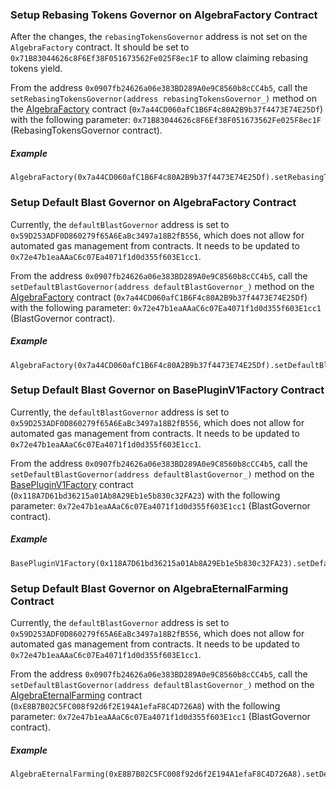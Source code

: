 ### Setup Rebasing Tokens Governor on AlgebraFactory Contract

After the changes, the `rebasingTokensGovernor` address is not set on the `AlgebraFactory` contract. It should be set to `0x71B83044626c8F6Ef38F051673562Fe025F8ec1F` to allow claiming rebasing tokens yield.

From the address `0x0907fb24626a06e383BD289A0e9C8560b8cCC4b5`, call the `setRebasingTokensGovernor(address rebasingTokensGovernor_)` method on the [AlgebraFactory](https://blastscan.io/address/0x7a44CD060afC1B6F4c80A2B9b37f4473E74E25Df#writeProxyContract) contract (`0x7a44CD060afC1B6F4c80A2B9b37f4473E74E25Df`) with the following parameter: `0x71B83044626c8F6Ef38F051673562Fe025F8ec1F` (RebasingTokensGovernor contract).

##### Example
```solidity
AlgebraFactory(0x7a44CD060afC1B6F4c80A2B9b37f4473E74E25Df).setRebasingTokensGovernor(0x71B83044626c8F6Ef38F051673562Fe025F8ec1F);
```

### Setup Default Blast Governor on AlgebraFactory Contract

Currently, the `defaultBlastGovernor` address is set to `0x59D253ADF0D860279f65A6EaBc3497a18B2fB556`, which does not allow for automated gas management from contracts. It needs to be updated to `0x72e47b1eaAAaC6c07Ea4071f1d0d355f603E1cc1`.

From the address `0x0907fb24626a06e383BD289A0e9C8560b8cCC4b5`, call the `setDefaultBlastGovernor(address defaultBlastGovernor_)` method on the [AlgebraFactory](https://blastscan.io/address/0x7a44CD060afC1B6F4c80A2B9b37f4473E74E25Df#writeProxyContract) contract (`0x7a44CD060afC1B6F4c80A2B9b37f4473E74E25Df`) with the following parameter: `0x72e47b1eaAAaC6c07Ea4071f1d0d355f603E1cc1` (BlastGovernor contract).

##### Example
```solidity
AlgebraFactory(0x7a44CD060afC1B6F4c80A2B9b37f4473E74E25Df).setDefaultBlastGovernor(0x72e47b1eaAAaC6c07Ea4071f1d0d355f603E1cc1);
```

### Setup Default Blast Governor on BasePluginV1Factory Contract

Currently, the `defaultBlastGovernor` address is set to `0x59D253ADF0D860279f65A6EaBc3497a18B2fB556`, which does not allow for automated gas management from contracts. It needs to be updated to `0x72e47b1eaAAaC6c07Ea4071f1d0d355f603E1cc1`.

From the address `0x0907fb24626a06e383BD289A0e9C8560b8cCC4b5`, call the `setDefaultBlastGovernor(address defaultBlastGovernor_)` method on the [BasePluginV1Factory](https://blastscan.io/address/0x118A7D61bd36215a01Ab8A29Eb1e5b830c32FA23#writeProxyContract) contract (`0x118A7D61bd36215a01Ab8A29Eb1e5b830c32FA23`) with the following parameter: `0x72e47b1eaAAaC6c07Ea4071f1d0d355f603E1cc1` (BlastGovernor contract).

##### Example
```solidity
BasePluginV1Factory(0x118A7D61bd36215a01Ab8A29Eb1e5b830c32FA23).setDefaultBlastGovernor(0x72e47b1eaAAaC6c07Ea4071f1d0d355f603E1cc1);
```

### Setup Default Blast Governor on AlgebraEternalFarming Contract

Currently, the `defaultBlastGovernor` address is set to `0x59D253ADF0D860279f65A6EaBc3497a18B2fB556`, which does not allow for automated gas management from contracts. It needs to be updated to `0x72e47b1eaAAaC6c07Ea4071f1d0d355f603E1cc1`.

From the address `0x0907fb24626a06e383BD289A0e9C8560b8cCC4b5`, call the `setDefaultBlastGovernor(address defaultBlastGovernor_)` method on the [AlgebraEternalFarming](https://blastscan.io/address/0xE8B7B02C5FC008f92d6f2E194A1efaF8C4D726A8#writeProxyContract) contract (`0xE8B7B02C5FC008f92d6f2E194A1efaF8C4D726A8`) with the following parameter: `0x72e47b1eaAAaC6c07Ea4071f1d0d355f603E1cc1` (BlastGovernor contract).

##### Example
```solidity
AlgebraEternalFarming(0xE8B7B02C5FC008f92d6f2E194A1efaF8C4D726A8).setDefaultBlastGovernor(0x72e47b1eaAAaC6c07Ea4071f1d0d355f603E1cc1);
```
